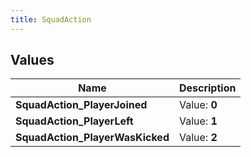 ```yaml
---
title: SquadAction
---
```


## Values
| Name | Description |
| ---- | ----------- |
| **SquadAction_PlayerJoined** | Value: **0** |
| **SquadAction_PlayerLeft** | Value: **1** |
| **SquadAction_PlayerWasKicked** | Value: **2** |


